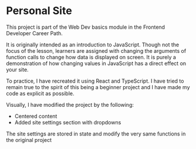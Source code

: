 # Personal Site

This project is part of the Web Dev basics module in the Frontend Developer Career Path.

It is originally intended as an introduction to JavaScript. Though not the focus of the lesson, learners are assigned with changing the arguments of function calls to change how data is displayed on screen. It is purely a demonstration of how changing values in JavaScript has a direct effect on your site.

To practice, I have recreated it using React and TypeScript. I have tried to remain true to the spirit of this being a beginner project and I have made my code as explicit as possible.

Visually, I have modified the project by the following:

- Centered content
- Added site settings section with dropdowns

The site settings are stored in state and modify the very same functions in the original project
